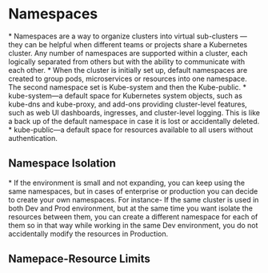 <h1>Namespaces</h1>
* Namespaces are a way to organize clusters into virtual sub-clusters — they can be helpful when different teams or projects share a Kubernetes cluster. Any number of namespaces are supported within a cluster, each logically separated from others but with the ability to communicate with each other.
* When the cluster is initially set up, default namespaces are created to group pods, microservices or resources into one namespace. The second namespace set is Kube-system and then the Kube-public.
* kube-system—a default space for Kubernetes system objects, such as kube-dns and kube-proxy, and add-ons providing cluster-level features, such as web UI dashboards, ingresses, and cluster-level logging. This is like a back up of the default namespace in case it is lost or accidentally deleted.
* kube-public—a default space for resources available to all users without authentication.
<h2>Namespace Isolation</h2>
* If the environment is small and not expanding, you can keep using the same namespaces, but in cases of enterprise or production you can decide to create your own namespaces. For instance- If the same cluster is used in both Dev and Prod environment, but at the same time you want isolate the resources between them, you can create a different namespace for each of them so in that way while working in the same Dev environment, you do not accidentally modify the resources in Production.
<h2>Namepace-Resource Limits</h2>

